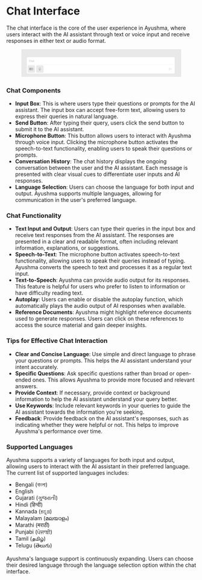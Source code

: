 # Chat Interface

The chat interface is the core of the user experience in Ayushma, where users interact with the AI assistant through text or voice input and receive responses in either text or audio format.

<figure><img src="../assets/image.png" alt="" /><figcaption></figcaption></figure>

### Chat Components

* **Input Box**: This is where users type their questions or prompts for the AI assistant. The input box can accept free-form text, allowing users to express their queries in natural language.
* **Send Button**: After typing their query, users click the send button to submit it to the AI assistant.
* **Microphone Button**: This button allows users to interact with Ayushma through voice input. Clicking the microphone button activates the speech-to-text functionality, enabling users to speak their questions or prompts.
* **Conversation History**: The chat history displays the ongoing conversation between the user and the AI assistant. Each message is presented with clear visual cues to differentiate user inputs and AI responses.
* **Language Selection**: Users can choose the language for both input and output. Ayushma supports multiple languages, allowing for communication in the user's preferred language.

### Chat Functionality

* **Text Input and Output**: Users can type their queries in the input box and receive text responses from the AI assistant. The responses are presented in a clear and readable format, often including relevant information, explanations, or suggestions.
* **Speech-to-Text**: The microphone button activates speech-to-text functionality, allowing users to speak their queries instead of typing. Ayushma converts the speech to text and processes it as a regular text input.
* **Text-to-Speech**: Ayushma can provide audio output for its responses. This feature is helpful for users who prefer to listen to information or have difficulty reading text.
* **Autoplay**: Users can enable or disable the autoplay function, which automatically plays the audio output of AI responses when available.
* **Reference Documents**: Ayushma might highlight reference documents used to generate responses. Users can click on these references to access the source material and gain deeper insights.

### Tips for Effective Chat Interaction

* **Clear and Concise Language**: Use simple and direct language to phrase your questions or prompts. This helps the AI assistant understand your intent accurately.
* **Specific Questions**: Ask specific questions rather than broad or open-ended ones. This allows Ayushma to provide more focused and relevant answers.
* **Provide Context**: If necessary, provide context or background information to help the AI assistant understand your query better.
* **Use Keywords**: Include relevant keywords in your queries to guide the AI assistant towards the information you're seeking.
* **Feedback**: Provide feedback on the AI assistant's responses, such as indicating whether they were helpful or not. This helps to improve Ayushma's performance over time.

### Supported Languages

Ayushma supports a variety of languages for both input and output, allowing users to interact with the AI assistant in their preferred language. The current list of supported languages includes:

* Bengali (বাংলা)
* English
* Gujarati (ગુજરાતી)
* Hindi (हिन्दी)
* Kannada (ಕನ್ನಡ)
* Malayalam (മലയാളം)
* Marathi (मराठी)
* Punjabi (ਪੰਜਾਬੀ)
* Tamil (தமிழ்)
* Telugu (తెలుగు)

Ayushma's language support is continuously expanding. Users can choose their desired language through the language selection option within the chat interface.
